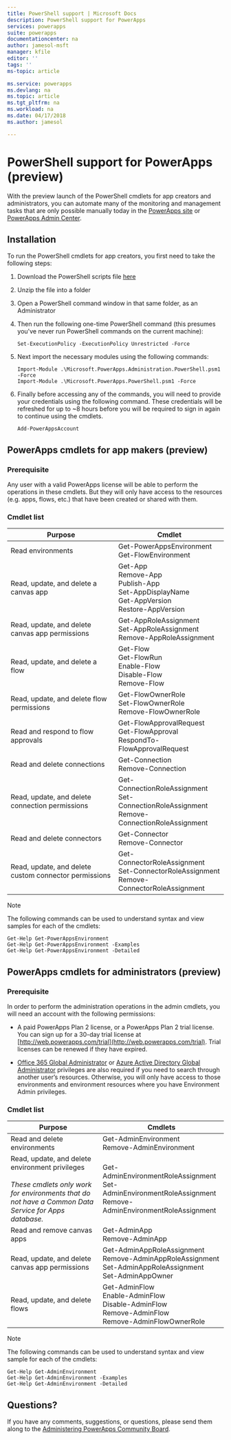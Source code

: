 ```yaml
---
title: PowerShell support | Microsoft Docs
description: PowerShell support for PowerApps
services: powerapps
suite: powerapps
documentationcenter: na
author: jamesol-msft
manager: kfile
editor: ''
tags: ''
ms-topic: article

ms.service: powerapps
ms.devlang: na
ms.topic: article
ms.tgt_pltfrm: na
ms.workload: na
ms.date: 04/17/2018
ms.author: jamesol

---
```


# PowerShell support for PowerApps (preview)

With the preview launch of the PowerShell cmdlets for app creators and administrators, you can automate many of the monitoring and management tasks that are only possible manually today in the [PowerApps site](https://web.powerapps.com) or [PowerApps Admin Center](https://admin.powerapps.com).

## Installation
To run the PowerShell cmdlets for app creators, you first need to take the following steps:

1. Download the PowerShell scripts file [here](https://go.microsoft.com/fwlink/?linkid=872358)

2. Unzip the file into a folder

3. Open a PowerShell command window in that same folder, as an Administrator

4. Then run the following one-time PowerShell command (this presumes you've never run PowerShell commands on the current machine):

    ```
    Set-ExecutionPolicy -ExecutionPolicy Unrestricted -Force
    ```

5. Next import the necessary modules using the following commands:

    ```
    Import-Module .\Microsoft.PowerApps.Administration.PowerShell.psm1 -Force
    Import-Module .\Microsoft.PowerApps.PowerShell.psm1 -Force
    ```

6. Finally before accessing any of the commands, you will need to provide your credentials using the following command. These credentials will be refreshed for up to ~8 hours before you will be required to sign in again to continue using the cmdlets.

    ```
    Add-PowerAppsAccount
    ```

## PowerApps cmdlets for app makers (preview)

### Prerequisite
Any user with a valid PowerApps license will be able to perform the operations in these cmdlets. But they will only have access to the resources (e.g. apps, flows, etc.) that have been created or shared with them.

### Cmdlet list
| Purpose | Cmdlet |
| --- | --- |
| Read environments | Get-PowerAppsEnvironment <br> Get-FlowEnvironment
| Read, update, and delete a canvas app | Get-App <br> Remove-App <br> Publish-App <br> Set-AppDisplayName <br> Get-AppVersion <br> Restore-AppVersion
| Read, update, and delete canvas app permissions | Get-AppRoleAssignment <br> Set-AppRoleAssignment <br> Remove-AppRoleAssignment
| Read, update, and delete a flow | Get-Flow <br> Get-FlowRun <br> Enable-Flow <br> Disable-Flow <br> Remove-Flow
| Read, update, and delete flow permissions | Get-FlowOwnerRole <br> Set-FlowOwnerRole <br> Remove-FlowOwnerRole
| Read and respond to flow approvals | Get-FlowApprovalRequest <br> Get-FlowApproval <br> RespondTo-FlowApprovalRequest
| Read and delete connections | Get-Connection <br> Remove-Connection
| Read, update, and delete connection permissions | Get-ConnectionRoleAssignment <br> Set-ConnectionRoleAssignment <br> Remove-ConnectionRoleAssignment
| Read and delete connectors | Get-Connector <br> Remove-Connector
| Read, update, and delete custom connector permissions | Get-ConnectorRoleAssignment <br> Set-ConnectorRoleAssignment <br> Remove-ConnectorRoleAssignment

> [!NOTE]
> The following commands can be used to understand syntax and view samples for each of the cmdlets:
>```
>Get-Help Get-PowerAppsEnvironment
>Get-Help Get-PowerAppsEnvironment -Examples
>Get-Help Get-PowerAppsEnvironment -Detailed
>```

## PowerApps cmdlets for administrators (preview)

### Prerequisite
In order to perform the administration operations in the admin cmdlets, you will need an account with the following permissions:

- A paid PowerApps Plan 2 license, or a PowerApps Plan 2 trial license. You can sign up for a 30-day trial license at [http://web.powerapps.com/trial](http://web.powerapps.com/trial). Trial licenses can be renewed if they have expired.

- [Office 365 Global Administrator](https://support.office.com/article/assign-admin-roles-in-office-365-for-business-eac4d046-1afd-4f1a-85fc-8219c79e1504) or [Azure Active Directory Global Administrator](https://docs.microsoft.com/azure/active-directory/active-directory-assign-admin-roles-azure-portal) privileges are also required if you need to search through another user’s resources. Otherwise, you will only have access to those environments and environment resources where you have Environment Admin privileges.

### Cmdlet list
| Purpose | Cmdlets
| --- | ---
| Read and delete environments | Get-AdminEnvironment <br> Remove-AdminEnvironment
| Read, update, and delete environment privileges <br><br> *These cmdlets only work for environments that do not have a Common Data Service for Apps database.* | Get-AdminEnvironmentRoleAssignment <br> Set-AdminEnvironmentRoleAssignment <br> Remove-AdminEnvironmentRoleAssignment
| Read and remove canvas apps | Get-AdminApp <br> Remove-AdminApp
| Read, update, and delete canvas app permissions | Get-AdminAppRoleAssignment <br> Remove-AdminAppRoleAssignment <br> Set-AdminAppRoleAssignment <br> Set-AdminAppOwner
| Read, update, and delete flows | Get-AdminFlow <br> Enable-AdminFlow <br> Disable-AdminFlow <br> Remove-AdminFlow  <br> Remove-AdminFlowOwnerRole

> [!NOTE]
> The following commands can be used to understand syntax and view sample for each of the cmdlets:
>```
>Get-Help Get-AdminEnvironment
>Get-Help Get-AdminEnvironment -Examples
>Get-Help Get-AdminEnvironment -Detailed
>```

## Questions?

If you have any comments, suggestions, or questions, please send them along to the [Administering PowerApps Community Board](https://powerusers.microsoft.com/t5/Administering-PowerApps/bd-p/Admin_PowerApps).
